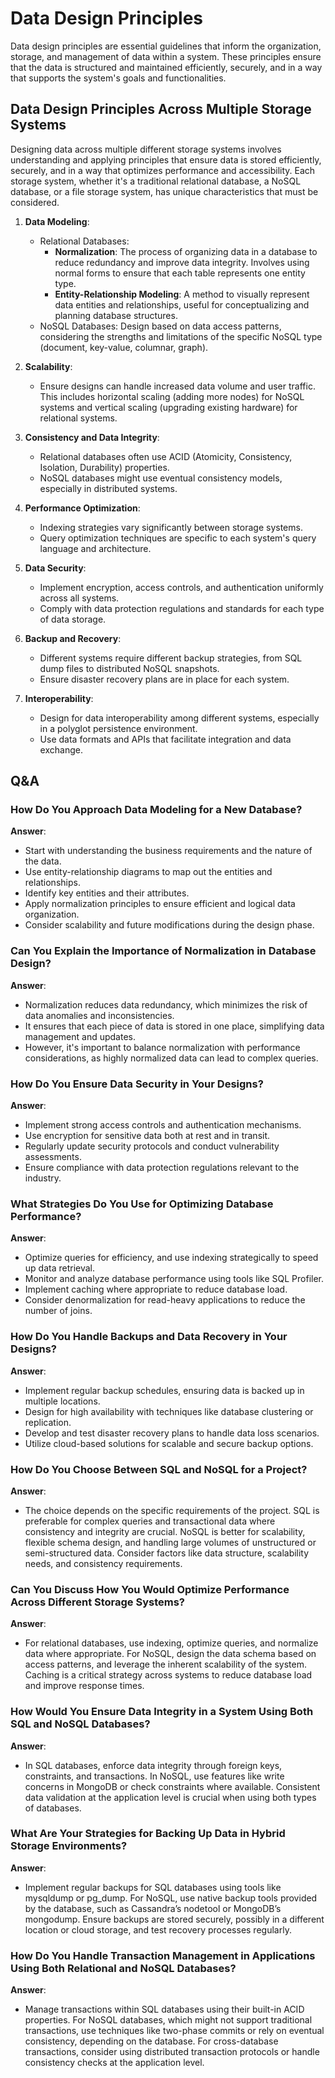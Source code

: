 # Data Design Principles

Data design principles are essential guidelines that inform the organization, storage, and management of data within a
system. These principles ensure that the data is structured and maintained efficiently, securely, and in a way that
supports the system's goals and functionalities.

## Data Design Principles Across Multiple Storage Systems

Designing data across multiple different storage systems involves understanding and applying principles that ensure data
is stored efficiently, securely, and in a way that optimizes performance and accessibility. Each storage system, whether
it's a traditional relational database, a NoSQL database, or a file storage system, has unique characteristics that must
be considered.

1. **Data Modeling**:
    - Relational Databases: 
      - **Normalization**: The process of organizing data in a database to reduce redundancy and improve data integrity.
        Involves using normal forms to ensure that each table represents one entity type.
      - **Entity-Relationship Modeling**: A method to visually represent data entities and relationships, useful for
        conceptualizing and planning database structures.
    - NoSQL Databases: Design based on data access patterns, considering the strengths and limitations of the specific
      NoSQL type (document, key-value, columnar, graph).

2. **Scalability**:
    - Ensure designs can handle increased data volume and user traffic. This includes horizontal scaling (adding more
      nodes) for NoSQL systems and vertical scaling (upgrading existing hardware) for relational systems.

3. **Consistency and Data Integrity**:
    - Relational databases often use ACID (Atomicity, Consistency, Isolation, Durability) properties.
    - NoSQL databases might use eventual consistency models, especially in distributed systems.

4. **Performance Optimization**:
    - Indexing strategies vary significantly between storage systems.
    - Query optimization techniques are specific to each system's query language and architecture.

5. **Data Security**:
    - Implement encryption, access controls, and authentication uniformly across all systems.
    - Comply with data protection regulations and standards for each type of data storage.

6. **Backup and Recovery**:
    - Different systems require different backup strategies, from SQL dump files to distributed NoSQL snapshots.
    - Ensure disaster recovery plans are in place for each system.

7. **Interoperability**:
    - Design for data interoperability among different systems, especially in a polyglot persistence environment.
    - Use data formats and APIs that facilitate integration and data exchange.

## Q&A

### How Do You Approach Data Modeling for a New Database?

**Answer**:

- Start with understanding the business requirements and the nature of the data.
- Use entity-relationship diagrams to map out the entities and relationships.
- Identify key entities and their attributes.
- Apply normalization principles to ensure efficient and logical data organization.
- Consider scalability and future modifications during the design phase.

### Can You Explain the Importance of Normalization in Database Design?

**Answer**:

- Normalization reduces data redundancy, which minimizes the risk of data anomalies and inconsistencies.
- It ensures that each piece of data is stored in one place, simplifying data management and updates.
- However, it's important to balance normalization with performance considerations, as highly normalized data can lead
  to complex queries.

### How Do You Ensure Data Security in Your Designs?

**Answer**:

- Implement strong access controls and authentication mechanisms.
- Use encryption for sensitive data both at rest and in transit.
- Regularly update security protocols and conduct vulnerability assessments.
- Ensure compliance with data protection regulations relevant to the industry.

### What Strategies Do You Use for Optimizing Database Performance?

**Answer**:

- Optimize queries for efficiency, and use indexing strategically to speed up data retrieval.
- Monitor and analyze database performance using tools like SQL Profiler.
- Implement caching where appropriate to reduce database load.
- Consider denormalization for read-heavy applications to reduce the number of joins.

### How Do You Handle Backups and Data Recovery in Your Designs?

**Answer**:

- Implement regular backup schedules, ensuring data is backed up in multiple locations.
- Design for high availability with techniques like database clustering or replication.
- Develop and test disaster recovery plans to handle data loss scenarios.
- Utilize cloud-based solutions for scalable and secure backup options.

### How Do You Choose Between SQL and NoSQL for a Project?

**Answer**:

- The choice depends on the specific requirements of the project. SQL is preferable for complex queries and
  transactional data where consistency and integrity are crucial. NoSQL is better for scalability, flexible schema
  design, and handling large volumes of unstructured or semi-structured data. Consider factors like data structure,
  scalability needs, and consistency requirements.

### Can You Discuss How You Would Optimize Performance Across Different Storage Systems?

**Answer**:

- For relational databases, use indexing, optimize queries, and normalize data where appropriate. For NoSQL, design the
  data schema based on access patterns, and leverage the inherent scalability of the system. Caching is a critical
  strategy across systems to reduce database load and improve response times.

### How Would You Ensure Data Integrity in a System Using Both SQL and NoSQL Databases?

**Answer**:

- In SQL databases, enforce data integrity through foreign keys, constraints, and transactions. In NoSQL, use features
  like write concerns in MongoDB or check constraints where available. Consistent data validation at the application
  level is crucial when using both types of databases.

### What Are Your Strategies for Backing Up Data in Hybrid Storage Environments?

**Answer**:

- Implement regular backups for SQL databases using tools like mysqldump or pg_dump. For NoSQL, use native backup tools
  provided by the database, such as Cassandra’s nodetool or MongoDB’s mongodump. Ensure backups are stored securely,
  possibly in a different location or cloud storage, and test recovery processes regularly.

### How Do You Handle Transaction Management in Applications Using Both Relational and NoSQL Databases?

**Answer**:

- Manage transactions within SQL databases using their built-in ACID properties. For NoSQL databases, which might not
  support traditional transactions, use techniques like two-phase commits or rely on eventual consistency, depending on
  the database. For cross-database transactions, consider using distributed transaction protocols or handle consistency
  checks at the application level.